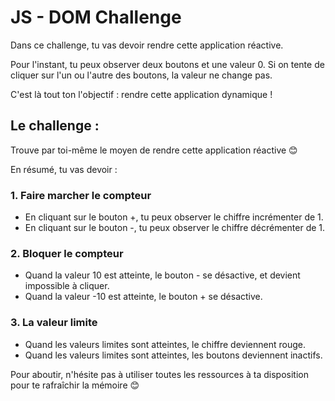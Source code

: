 # JS - DOM Challenge

Dans ce challenge, tu vas devoir rendre cette application réactive.

Pour l'instant, tu peux observer deux boutons et une valeur 0. 
Si on tente de cliquer sur l'un ou l'autre des boutons, la valeur ne change pas.

C'est là tout ton l'objectif : rendre cette application dynamique !

## Le challenge :

Trouve par toi-même le moyen de rendre cette application réactive 😊

En résumé, tu vas devoir :

### 1. Faire marcher le compteur
- En cliquant sur le bouton +, tu peux observer le chiffre incrémenter de 1.
- En cliquant sur le bouton -, tu peux observer le chiffre décrémenter de 1.

### 2. Bloquer le compteur
- Quand la valeur 10 est atteinte, le bouton - se désactive, et devient impossible à cliquer.
- Quand la valeur -10 est atteinte, le bouton + se désactive.

### 3. La valeur limite
- Quand les valeurs limites sont atteintes, le chiffre deviennent rouge.
- Quand les valeurs limites sont atteintes, les boutons deviennent inactifs.

Pour aboutir, n'hésite pas à utiliser toutes les ressources à ta disposition pour te rafraîchir la mémoire 😊 